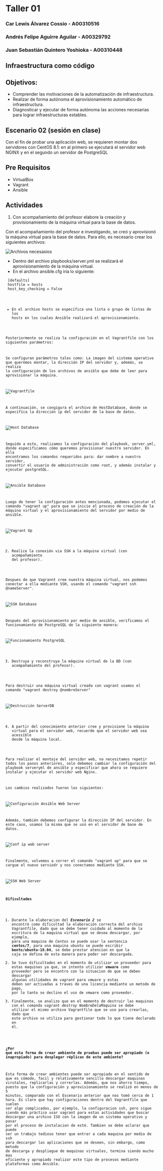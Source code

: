# Taller 01

### Car Lewis Álvarez Cossio - A00310516
### Andrés Felipe Aguirre Aguilar - A00329792
### Juan Sebastián Quintero Yoshioka - A00310448

## Infraestructura como código
## Objetivos:
- Comprender las motivaciones de la automatización de infraestructura.
- Realizar de forma autónoma el aprovisionamiento automático de infraestructura.
- Diagnosticar y ejecutar de forma autónoma las acciones necesarias para lograr infraestructuras estables.

## Escenario 02 (sesión en clase)

Con el fin de probar una aplicación web, se requieren montar dos servidores con CentOS 8.1: en al primero se ejecutará el servidor web NGINX y en el segundo un servidor de PostgreSQL

## Pre Requisitos

- VirtualBox
- Vagrant
- Ansible

## Actividades

1. Con acompañamiento del profesor elabore la creación y provisionamiento de la máquina virtual para la base de datos.

Con el acompañamiento del profesor e investigando, se creó y aprovisionó la máquina virtual para la base de datos. Para ello, es necesario crear los siguientes archivos:

![Archivos necesasios](/taller01/imagenes/ArchivosNecesarios.png)

- Dentro del archivo playbooks/server.yml se realizará el aprovisionamiento de la máquina virtual.
- En el archivo ansible.cfg iría lo siguiente: 

<code> [defaults] </code> <br>
<code> hostfile = hosts </code> <br>
<code> host_key_checking = False

- En el archivo hosts se especifica una lista o grupo de listas de los hosts en los cuales Ansible realizará el aprovisionamiento.

Posteriormente se realiza la configuración en el Vagrantfile con los siguientes parámetros:

Se configuran parámetros tales como: La imagen del sistema operativo que queremos montar, la dirección IP del servidor y, además, se realiza la configuración de los archivos de ansible que debe de leer para aprovisionar la máquina.

![Vagrantfile](/taller01/imagenes/Vagrant.png)

A continuación, se congigura el archivo de HostDatabase, donde se especifíca la dirección ip del servidor de la base de datos.

![Host Database](/taller01/imagenes/HostDatabase.png)

Seguido a esto, realizamos la configuración del playbook, server.yml, donde especificamos cómo queremos provisionar nuestro servidor. En ella encontramos los comandos requeridos para: dar nombre a nuestro servidor, convertir el usuario de administración como root, y además instalar y ejecutar postgreSQL.

![Ansible Database](/taller01/imagenes/AnsibleDatabase.png)

Luego de tener la configuración antes mencionada, podemos ejecutar el comando "vagrant up" para que se inicie el proceso de creación de la máquina virtual y el aprovisionamiento del servidor por medio de ansible.

![Vagrant Up](/taller01/imagenes/VagrantUP.png)

2. Realice la conexión via SSH a la máquina virtual (con acompañamiento del profesor).

Despues de que Vagrannt cree nuestra máquina virtual, nos podemos conectar a ella mediante SSH, usando el comando "vagrant ssh @nameServer".

![SSH Database](/taller01/imagenes/SSHDatabase.png)

Después del aprovisionamiento por medio de ansible, verificamos el funcionamiento de PostgreSQL de la siguiente manera:

![Funcionamiento PostgreSQL](/taller01/imagenes/PostgresFuncionando.png)

3. Destruya y reconstruya la máquina virtual de la BD (con acompañamiento del profesor).

Para destruir una máquina virtual creada con vagrant usamos el comando "vagrant destroy @nombreServer"

![Destrucción ServerDB](/taller01/imagenes/VagrantDestroy.png)

4. A partir del conocimiento anterior cree y provisione la máquina virtual para el servidor web, recuerde que el servidor web sea acessible desde la máquina local.

Para realizar el montaje del servidor web, no necesitamos repetir todos los pasos anteriores, solo debemos cambiar la configuración del playbook serveryml de ansible y especificar que ahora se requiere instalar y ejecutar el servidor web Nginx.

Los cambios realizados fueron los siguientes:

![Configuración Ansible Web Server](/taller01/imagenes/AnsibleWebServer.png)

Además, también debemos configurar la dirección IP del servidor. En este caso, usamos la misma que se usó en el servidor de base de datos.

![Conf ip web server](/taller01/imagenes/HostWebServer.png)

Finalmente, volvemos a correr el comando "vagrant up" para que se cargue el nuevo serviodr y nos conectamos mediante SSH.

![SSH Web Server](/taller01/imagenes/SSHandHttpdRunning.png)

#### Dificultades

1. Durante la elaboracion del ***Escenario 2*** se encontró como dificultad la elaboración correcta del archivo *Vagrantfile*, dado que se debe tener cuidado al momento de la escritura de la maquina virtual que se desea descargar, por ejemplo, para una maquina de *Centos* se puede usar la sentencia **centos/7**, para una maquina ubuntu se puede escribir **bento/ubuntu-18.04**, se debe prestar atencion en que la caja se defina de esta manera para poder ser descargada.
2. Se tuvo dificultades en el momento de utilizar un proveedor para estas maquinas ya que, se intento utilizar **vmware** como proveedor pero se encontro con la situacion de que se deben descargar algunas utilidades de *vagrant* para *vmware* y estas deben ser activadas a traves de una licencia mediante un metodo de pago, por lo tanto se declino el uso de vmware como proveedor.
3. Finalmente, se analizo que en el momento de destruir las maquinas con el comando *vagrant destroy NombreDelaMaquina* se debe utilizar el mismo archivo Vagrantfile que se uso para crearlas, dado que este archivo se utiliza para gestionar todo lo que tiene declarado en él.

#### ¿Por qué esta forma de crear ambiente de pruebas puede ser apropiado (o inapropiado) para desplegar réplicas de este ambiente?

Esta forma de crear ambientes puede ser apropiado en el sentido de que es cómodo, facil y relativamente sencillo descargar maquinas virutales, replicarlas y correrlas. Además, que nos ahorra tiempo, puesto que la configuración y aprovisionamiento se realizó en menos de 5 minutos, comparado con el Escenario anterior que nos tomó cerca de 1 hora. Es claro que hay configuraciones dentro del Vagrantfile que suelen ser algo complicadas, por ejemplo, la configuracion ssh, pero sigue siendo más práctico usar vagrant para estas actividades que buscar descargar una archivo ISO con la imagen de un sistema operativo y pasar por el proceso de instalacion de esté. Tambien se debe aclarar que puede ser un trabajo tedioso tener que entrar a cada maquina por medio de ssh para descargar las aplicaciones que se deseen, sin embargo, como metodo de descarga y despliegue de maquinas virtuales, termina siendo mucho mas eficiente y apropiado realizar este tipo de procesos mediante plataformas como Ansible.
